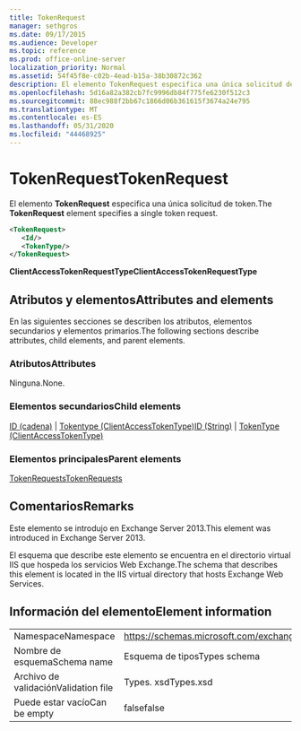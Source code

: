 ```yaml
---
title: TokenRequest
manager: sethgros
ms.date: 09/17/2015
ms.audience: Developer
ms.topic: reference
ms.prod: office-online-server
localization_priority: Normal
ms.assetid: 54f45f8e-c02b-4ead-b15a-38b30872c362
description: El elemento TokenRequest especifica una única solicitud de token.
ms.openlocfilehash: 5d16a82a382cb7fc9996db84f775fe6230f512c3
ms.sourcegitcommit: 88ec988f2bb67c1866d06b361615f3674a24e795
ms.translationtype: MT
ms.contentlocale: es-ES
ms.lasthandoff: 05/31/2020
ms.locfileid: "44468925"
---
```

# <a name="tokenrequest"></a><span data-ttu-id="9e9c1-103">TokenRequest</span><span class="sxs-lookup"><span data-stu-id="9e9c1-103">TokenRequest</span></span>

<span data-ttu-id="9e9c1-104">El elemento **TokenRequest** especifica una única solicitud de token.</span><span class="sxs-lookup"><span data-stu-id="9e9c1-104">The **TokenRequest** element specifies a single token request.</span></span> 
  
```XML
<TokenRequest>
   <Id/>
   <TokenType/>
</TokenRequest>
```

 <span data-ttu-id="9e9c1-105">**ClientAccessTokenRequestType**</span><span class="sxs-lookup"><span data-stu-id="9e9c1-105">**ClientAccessTokenRequestType**</span></span>
## <a name="attributes-and-elements"></a><span data-ttu-id="9e9c1-106">Atributos y elementos</span><span class="sxs-lookup"><span data-stu-id="9e9c1-106">Attributes and elements</span></span>

<span data-ttu-id="9e9c1-107">En las siguientes secciones se describen los atributos, elementos secundarios y elementos primarios.</span><span class="sxs-lookup"><span data-stu-id="9e9c1-107">The following sections describe attributes, child elements, and parent elements.</span></span>
  
### <a name="attributes"></a><span data-ttu-id="9e9c1-108">Atributos</span><span class="sxs-lookup"><span data-stu-id="9e9c1-108">Attributes</span></span>

<span data-ttu-id="9e9c1-109">Ninguna.</span><span class="sxs-lookup"><span data-stu-id="9e9c1-109">None.</span></span>
  
### <a name="child-elements"></a><span data-ttu-id="9e9c1-110">Elementos secundarios</span><span class="sxs-lookup"><span data-stu-id="9e9c1-110">Child elements</span></span>

<span data-ttu-id="9e9c1-111">[ID (cadena)](id-string.md)  |  [Tokentype (ClientAccessTokenType)](tokentype-clientaccesstokentype.md)</span><span class="sxs-lookup"><span data-stu-id="9e9c1-111">[ID (String)](id-string.md) | [TokenType (ClientAccessTokenType)](tokentype-clientaccesstokentype.md)</span></span>
  
### <a name="parent-elements"></a><span data-ttu-id="9e9c1-112">Elementos principales</span><span class="sxs-lookup"><span data-stu-id="9e9c1-112">Parent elements</span></span>

[<span data-ttu-id="9e9c1-113">TokenRequests</span><span class="sxs-lookup"><span data-stu-id="9e9c1-113">TokenRequests</span></span>](tokenrequests.md)
  
## <a name="remarks"></a><span data-ttu-id="9e9c1-114">Comentarios</span><span class="sxs-lookup"><span data-stu-id="9e9c1-114">Remarks</span></span>

<span data-ttu-id="9e9c1-115">Este elemento se introdujo en Exchange Server 2013.</span><span class="sxs-lookup"><span data-stu-id="9e9c1-115">This element was introduced in Exchange Server 2013.</span></span>
  
<span data-ttu-id="9e9c1-116">El esquema que describe este elemento se encuentra en el directorio virtual IIS que hospeda los servicios Web Exchange.</span><span class="sxs-lookup"><span data-stu-id="9e9c1-116">The schema that describes this element is located in the IIS virtual directory that hosts Exchange Web Services.</span></span>
  
## <a name="element-information"></a><span data-ttu-id="9e9c1-117">Información del elemento</span><span class="sxs-lookup"><span data-stu-id="9e9c1-117">Element information</span></span>

|||
|:-----|:-----|
|<span data-ttu-id="9e9c1-118">Namespace</span><span class="sxs-lookup"><span data-stu-id="9e9c1-118">Namespace</span></span>  <br/> |https://schemas.microsoft.com/exchange/services/2006/types  <br/> |
|<span data-ttu-id="9e9c1-119">Nombre de esquema</span><span class="sxs-lookup"><span data-stu-id="9e9c1-119">Schema name</span></span>  <br/> |<span data-ttu-id="9e9c1-120">Esquema de tipos</span><span class="sxs-lookup"><span data-stu-id="9e9c1-120">Types schema</span></span>  <br/> |
|<span data-ttu-id="9e9c1-121">Archivo de validación</span><span class="sxs-lookup"><span data-stu-id="9e9c1-121">Validation file</span></span>  <br/> |<span data-ttu-id="9e9c1-122">Types. xsd</span><span class="sxs-lookup"><span data-stu-id="9e9c1-122">Types.xsd</span></span>  <br/> |
|<span data-ttu-id="9e9c1-123">Puede estar vacío</span><span class="sxs-lookup"><span data-stu-id="9e9c1-123">Can be empty</span></span>  <br/> |<span data-ttu-id="9e9c1-124">false</span><span class="sxs-lookup"><span data-stu-id="9e9c1-124">false</span></span>  <br/> |
   

